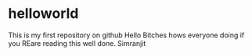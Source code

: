 # helloworld
This is my first repository on github
Hello Bitches hows everyone doing if you
REare reading this well done.
Simranjit
